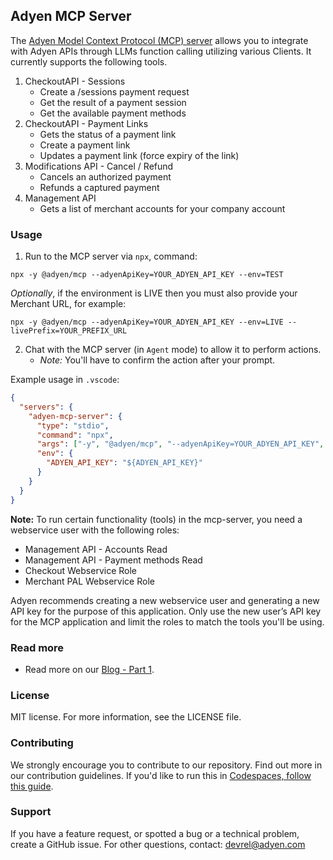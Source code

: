 ## Adyen MCP Server

The [Adyen Model Context Protocol (MCP) server](https://docs.adyen.com/development-resources/mcp-server/) allows you to integrate with Adyen APIs through LLMs function calling utilizing various Clients. It currently supports the following tools.

1. CheckoutAPI - Sessions
   - Create a /sessions payment request
   - Get the result of a payment session
   - Get the available payment methods
2. CheckoutAPI - Payment Links
   - Gets the status of a payment link
   - Create a payment link
   - Updates a payment link (force expiry of the link)
4. Modifications API - Cancel / Refund 
   - Cancels an authorized payment
   - Refunds a captured payment
5. Management API
   - Gets a list of merchant accounts for your company account


### Usage
1. Run to the MCP server via `npx`, command:

```
npx -y @adyen/mcp --adyenApiKey=YOUR_ADYEN_API_KEY --env=TEST
```

_Optionally_, if the environment is LIVE then you must also provide your Merchant URL, for example:

```
npx -y @adyen/mcp --adyenApiKey=YOUR_ADYEN_API_KEY --env=LIVE --livePrefix=YOUR_PREFIX_URL
```

2. Chat with the MCP server (in `Agent` mode) to allow it to perform actions.
   * _Note:_ You'll have to confirm the action after your prompt.


Example usage in `.vscode`:
```json
{
  "servers": {
    "adyen-mcp-server": {
      "type": "stdio",
      "command": "npx",
      "args": ["-y", "@adyen/mcp", "--adyenApiKey=YOUR_ADYEN_API_KEY", "--env=TEST"],
      "env": {
        "ADYEN_API_KEY": "${ADYEN_API_KEY}"
      }
    }
  }
}
```

**Note:** To run certain functionality (tools) in the mcp-server, you need a webservice user with the following roles: 
* Management API - Accounts Read
* Management API - Payment methods Read
* Checkout Webservice Role
* Merchant PAL Webservice Role

Adyen recommends creating a new webservice user and generating a new API key for the purpose of this application.
Only use the new user’s API key for the MCP application and limit the roles to match the tools you'll be using. 


### Read more
- Read more on our [Blog - Part 1](https://www.adyen.com/knowledge-hub/mcp-release).


### License
MIT license. For more information, see the LICENSE file.


### Contributing
We strongly encourage you to contribute to our repository. Find out more in our contribution guidelines. If you'd like to run this in [Codespaces, follow this guide](/CODESPACES_README.md).


### Support
If you have a feature request, or spotted a bug or a technical problem, create a GitHub issue. For other questions, contact: devrel@adyen.com
